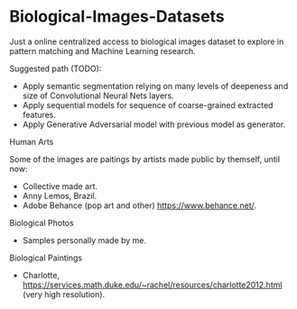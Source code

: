 # Biological-Images-Datasets
Just a online centralized access to biological images dataset to explore in pattern matching and Machine Learning research.

Suggested path (TODO):
- Apply semantic segmentation relying on many levels of deepeness and size of Convolutional Neural Nets layers.
- Apply sequential models for sequence of coarse-grained extracted features.
- Apply Generative Adversarial model with previous model as generator.


Human Arts

Some of the images are paitings by artists made public by themself, until now:

- Collective made art.
- Anny Lemos, Brazil.
- Adobe Behance (pop art and other) https://www.behance.net/.

Biological Photos

- Samples personally made by me.

Biological Paintings

- Charlotte, https://services.math.duke.edu/~rachel/resources/charlotte2012.html (very high resolution).

